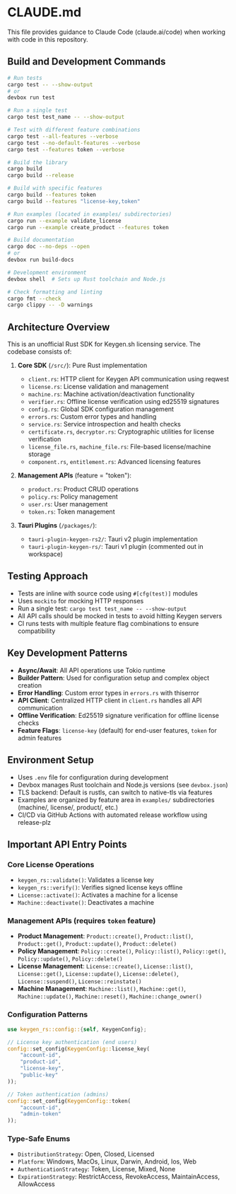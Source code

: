 # CLAUDE.md

This file provides guidance to Claude Code (claude.ai/code) when working with code in this repository.

## Build and Development Commands

```bash
# Run tests
cargo test -- --show-output
# or
devbox run test

# Run a single test
cargo test test_name -- --show-output

# Test with different feature combinations
cargo test --all-features --verbose
cargo test --no-default-features --verbose
cargo test --features token --verbose

# Build the library
cargo build
cargo build --release

# Build with specific features
cargo build --features token
cargo build --features "license-key,token"

# Run examples (located in examples/ subdirectories)
cargo run --example validate_license
cargo run --example create_product --features token

# Build documentation
cargo doc --no-deps --open
# or
devbox run build-docs

# Development environment
devbox shell  # Sets up Rust toolchain and Node.js

# Check formatting and linting
cargo fmt --check
cargo clippy -- -D warnings
```

## Architecture Overview

This is an unofficial Rust SDK for Keygen.sh licensing service. The codebase consists of:

1. **Core SDK** (`/src/`): Pure Rust implementation
   - `client.rs`: HTTP client for Keygen API communication using reqwest
   - `license.rs`: License validation and management
   - `machine.rs`: Machine activation/deactivation functionality
   - `verifier.rs`: Offline license verification using ed25519 signatures
   - `config.rs`: Global SDK configuration management
   - `errors.rs`: Custom error types and handling
   - `service.rs`: Service introspection and health checks
   - `certificate.rs`, `decryptor.rs`: Cryptographic utilities for license verification
   - `license_file.rs`, `machine_file.rs`: File-based license/machine storage
   - `component.rs`, `entitlement.rs`: Advanced licensing features

2. **Management APIs** (feature = "token"):
   - `product.rs`: Product CRUD operations
   - `policy.rs`: Policy management
   - `user.rs`: User management
   - `token.rs`: Token management

3. **Tauri Plugins** (`/packages/`):
   - `tauri-plugin-keygen-rs2/`: Tauri v2 plugin implementation
   - `tauri-plugin-keygen-rs/`: Tauri v1 plugin (commented out in workspace)

## Testing Approach

- Tests are inline with source code using `#[cfg(test)]` modules
- Uses `mockito` for mocking HTTP responses
- Run a single test: `cargo test test_name -- --show-output`
- All API calls should be mocked in tests to avoid hitting Keygen servers
- CI runs tests with multiple feature flag combinations to ensure compatibility

## Key Development Patterns

- **Async/Await**: All API operations use Tokio runtime
- **Builder Pattern**: Used for configuration setup and complex object creation
- **Error Handling**: Custom error types in `errors.rs` with thiserror
- **API Client**: Centralized HTTP client in `client.rs` handles all API communication
- **Offline Verification**: Ed25519 signature verification for offline license checks
- **Feature Flags**: `license-key` (default) for end-user features, `token` for admin features

## Environment Setup

- Uses `.env` file for configuration during development
- Devbox manages Rust toolchain and Node.js versions (see `devbox.json`)
- TLS backend: Default is rustls, can switch to native-tls via features
- Examples are organized by feature area in `examples/` subdirectories (machine/, license/, product/, etc.)
- CI/CD via GitHub Actions with automated release workflow using release-plz

## Important API Entry Points

### Core License Operations
- `keygen_rs::validate()`: Validates a license key
- `keygen_rs::verify()`: Verifies signed license keys offline
- `License::activate()`: Activates a machine for a license
- `Machine::deactivate()`: Deactivates a machine

### Management APIs (requires `token` feature)
- **Product Management**: `Product::create()`, `Product::list()`, `Product::get()`, `Product::update()`, `Product::delete()`
- **Policy Management**: `Policy::create()`, `Policy::list()`, `Policy::get()`, `Policy::update()`, `Policy::delete()`
- **License Management**: `License::create()`, `License::list()`, `License::get()`, `License::update()`, `License::delete()`, `License::suspend()`, `License::reinstate()`
- **Machine Management**: `Machine::list()`, `Machine::get()`, `Machine::update()`, `Machine::reset()`, `Machine::change_owner()`

### Configuration Patterns
```rust
use keygen_rs::config::{self, KeygenConfig};

// License key authentication (end users)
config::set_config(KeygenConfig::license_key(
    "account-id",
    "product-id",
    "license-key",
    "public-key"
));

// Token authentication (admins)
config::set_config(KeygenConfig::token(
    "account-id",
    "admin-token"
));
```

### Type-Safe Enums
- `DistributionStrategy`: Open, Closed, Licensed
- `Platform`: Windows, MacOs, Linux, Darwin, Android, Ios, Web
- `AuthenticationStrategy`: Token, License, Mixed, None
- `ExpirationStrategy`: RestrictAccess, RevokeAccess, MaintainAccess, AllowAccess
